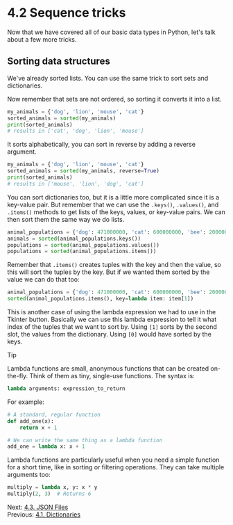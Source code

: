 # 4.2 Sequence tricks

Now that we have covered all of our basic data types in Python, let's talk about a few more tricks.

## Sorting data structures

We've already sorted lists. You can use the same trick to sort sets and dictionaries.

Now remember that sets are not ordered, so sorting it converts it into a list.

```python
my_animals = {'dog', 'lion', 'mouse', 'cat'}
sorted_animals = sorted(my_animals)
print(sorted_animals)
# results in ['cat', 'dog', 'lion', 'mouse']
```

It sorts alphabetically, you can sort in reverse by adding a reverse argument.

```python
my_animals = {'dog', 'lion', 'mouse', 'cat'}
sorted_animals = sorted(my_animals, reverse=True)
print(sorted_animals)
# results in ['mouse', 'lion', 'dog', 'cat']
```

You can sort dictionaries too, but it is a little more complicated since it is a key-value pair. But remember that we
can use the `.keys()`, `.values()`, and `.items()` methods to get lists of the keys, values, or key-value pairs. We can
then sort them the same way we do lists.

```python
animal_populations = {'dog': 471000000, 'cat': 600000000, 'bee': 2000000000000, 'human': 8000000000}
animals = sorted(animal_populations.keys())
populations = sorted(animal_populations.values())
populations = sorted(animal_populations.items())
```

Remember that `.items()` creates tuples with the key and then the value, so this will sort the tuples by the key. But if
we wanted them sorted by the value we can do that too:

```python
animal_populations = {'dog': 471000000, 'cat': 600000000, 'bee': 2000000000000, 'human': 8000000000}
sorted(animal_populations.items(), key=lambda item: item[1])
```

This is another case of using the lambda expression we had to use in the Tkinter button. Basically we can use this
lambda expression to tell it what index of the tuples that we want to sort by. Using `[1]` sorts by the second slot, the
values from the dictionary. Using `[0]` would have sorted by the keys.

> [!TIP] 
> Lambda functions are small, anonymous functions that can be created on-the-fly. Think of them as tiny, single-use functions. The syntax is:
>
> ```python
> lambda arguments: expression_to_return
> ```
>
> For example:
>
> ```python
> # A standard, regular function
> def add_one(x):
>     return x + 1
>
> # We can write the same thing as a lambda function
> add_one = lambda x: x + 1
> ```
>
> Lambda functions are particularly useful when you need a simple function for a short time, like in sorting or
> filtering operations. They can take multiple arguments too:
>
> ```python
> multiply = lambda x, y: x * y
> multiply(2, 3)  # Returns 6
> ```

Next: [4.3. JSON Files](4.3.%20JSON%20Files.md)<br>
Previous: [4.1. Dictionaries](4.1.%20Dictionaries.md)
